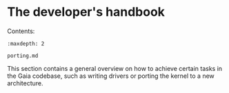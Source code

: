 # The developer's handbook

Contents:

```{toctree}
:maxdepth: 2

porting.md
```

This section contains a general overview on how to achieve certain tasks in the Gaia codebase, such as writing drivers or porting the kernel to a new architecture.

